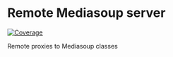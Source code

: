 # Remote Mediasoup server

[![Coverage](https://img.shields.io/endpoint?url=https://gist.githubusercontent.com/mafalda-bot/27d772a9a3a8a945b34fd9676de40486/raw/Remote-Mediasoup-server.json)](https://gist.github.com/Mafalda-bot/27d772a9a3a8a945b34fd9676de40486#file-Remote-Mediasoup-server-json)

Remote proxies to Mediasoup classes
